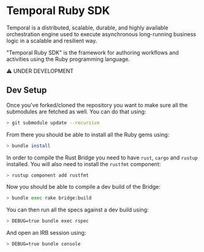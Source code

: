 # Temporal Ruby SDK

Temporal is a distributed, scalable, durable, and highly available orchestration engine used to
execute asynchronous long-running business logic in a scalable and resilient way.

"Temporal Ruby SDK" is the framework for authoring workflows and activities using the Ruby
programming language.

⚠️ UNDER DEVELOPMENT

## Dev Setup

Once you've forked/cloned the repository you want to make sure all the submodules are fetched as
well. You can do that using:

```sh
> git submodule update --recursive
```

From there you should be able to install all the Ruby gems using:

```sh
> bundle install
```

In order to compile the Rust Bridge you need to have `rust`, `cargo` and `rustup` installed. You
will also need to install the `rustfmt` component:

```sh
> rustup component add rustfmt
```

Now you should be able to compile a dev build of the Bridge:

```sh
> bundle exec rake bridge:build
```

You can then run all the specs against a dev build using:

```sh
> DEBUG=true bundle exec rspec
```

And open an IRB session using:

```sh
> DEBUG=true bundle console
```
